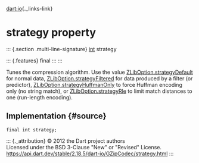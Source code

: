 [dart:io](../../dart-io/dart-io-library){._links-link}

strategy property
=================

::: {.section .multi-line-signature}
[int](../../dart-core/int-class) strategy

::: {.features}
final
:::
:::

Tunes the compression algorithm. Use the value
[ZLibOption.strategyDefault](../zliboption/strategydefault-constant) for
normal data,
[ZLibOption.strategyFiltered](../zliboption/strategyfiltered-constant)
for data produced by a filter (or predictor),
[ZLibOption.strategyHuffmanOnly](../zliboption/strategyhuffmanonly-constant)
to force Huffman encoding only (no string match), or
[ZLibOption.strategyRle](../zliboption/strategyrle-constant) to limit
match distances to one (run-length encoding).

Implementation {#source}
--------------

``` {.language-dart data-language="dart"}
final int strategy;
```

::: {._attribution}
© 2012 the Dart project authors\
Licensed under the BSD 3-Clause \"New\" or \"Revised\" License.\
<https://api.dart.dev/stable/2.18.5/dart-io/GZipCodec/strategy.html>
:::
